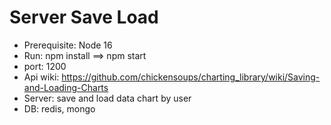 # Server Save Load
 - Prerequisite: Node 16
 - Run: npm install ==> npm start
 - port: 1200
 - Api wiki: https://github.com/chickensoups/charting_library/wiki/Saving-and-Loading-Charts
 - Server: save and load data chart by user
 - DB: redis, mongo
